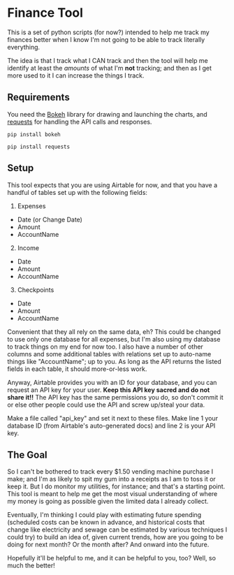# Finance Tool

This is a set of python scripts (for now?) intended to help me track my finances better when I know I'm not going to be able to track literally everything.

The idea is that I track what I CAN track and then the tool will help me identify at least the _amounts_ of what I'm __not__ tracking; and then as I get more used to it I can increase the things I track.

## Requirements

You need the [Bokeh](https://bokeh.org/) library for drawing and launching the charts, and [requests](https://2.python-requests.org/en/master/) for handling the API calls and responses.

```pip install bokeh```

```pip install requests```

## Setup

This tool expects that you are using Airtable for now, and that you have a handful of tables set up with the following fields:

1. Expenses
  * Date (or Change Date)
  * Amount
  * AccountName
2. Income
  * Date
  * Amount
  * AccountName
3. Checkpoints
  * Date
  * Amount
  * AccountName

Convenient that they all rely on the same data, eh? This could be changed to use only one database for all expenses, but I'm also using my database to track things on my end for now too. I also have a number of other columns and some additional tables with relations set up to auto-name things like "AccountName"; up to you. As long as the API returns the listed fields in each table, it should more-or-less work.

Anyway, Airtable provides you with an ID for your database, and you can request an API key for your user. **Keep this API key sacred and do not share it!!** The API key has the same permissions you do, so don't commit it or else other people could use the API and screw up/steal your data.

Make a file called "api_key" and set it next to these files. Make line 1 your database ID (from Airtable's auto-generated docs) and line 2 is your API key.

## The Goal

So I can't be bothered to track every $1.50 vending machine purchase I make; and I'm as likely to spit my gum into a receipts as I am to toss it or keep it. But I do monitor my utilities, for instance; and that's a starting point. This tool is meant to help me get the most visual understanding of where my money is going as possible given the limited data I already collect.

Eventually, I'm thinking I could play with estimating future spending (scheduled costs can be known in advance, and historical costs that change like electricity and sewage can be estimated by various techniques I could try) to build an idea of, given current trends, how are you going to be doing for next month? Or the month after? And onward into the future.

Hopefully it'll be helpful to me, and it can be helpful to you, too? Well, so much the better!
